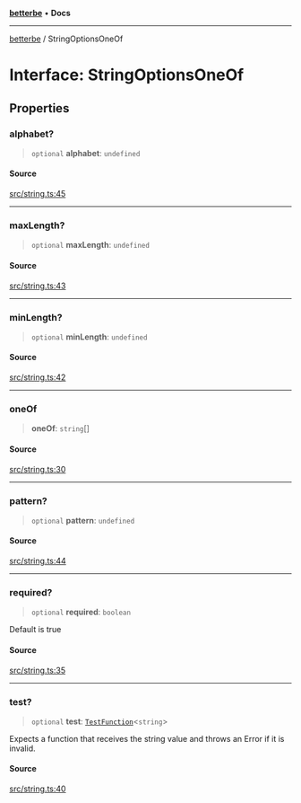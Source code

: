 [**betterbe**](../README.md) • **Docs**

---

[betterbe](../README.md) / StringOptionsOneOf

# Interface: StringOptionsOneOf

## Properties

### alphabet?

> `optional` **alphabet**: `undefined`

#### Source

[src/string.ts:45](https://github.com/ericvera/betterbe/blob/main/src/string.ts#L45)

---

### maxLength?

> `optional` **maxLength**: `undefined`

#### Source

[src/string.ts:43](https://github.com/ericvera/betterbe/blob/main/src/string.ts#L43)

---

### minLength?

> `optional` **minLength**: `undefined`

#### Source

[src/string.ts:42](https://github.com/ericvera/betterbe/blob/main/src/string.ts#L42)

---

### oneOf

> **oneOf**: `string`[]

#### Source

[src/string.ts:30](https://github.com/ericvera/betterbe/blob/main/src/string.ts#L30)

---

### pattern?

> `optional` **pattern**: `undefined`

#### Source

[src/string.ts:44](https://github.com/ericvera/betterbe/blob/main/src/string.ts#L44)

---

### required?

> `optional` **required**: `boolean`

Default is true

#### Source

[src/string.ts:35](https://github.com/ericvera/betterbe/blob/main/src/string.ts#L35)

---

### test?

> `optional` **test**: [`TestFunction`](../type-aliases/TestFunction.md)\<`string`\>

Expects a function that receives the string value and throws an Error if it
is invalid.

#### Source

[src/string.ts:40](https://github.com/ericvera/betterbe/blob/main/src/string.ts#L40)
